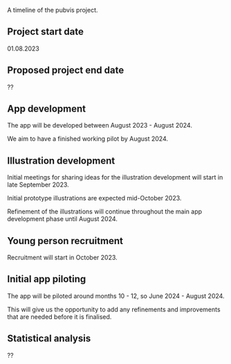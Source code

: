 A timeline of the pubvis project.

## Project start date

01.08.2023

## Proposed project end date

??

## App development

The app will be developed between August 2023 - August 2024.

We aim to have a finished working pilot by August 2024.

## Illustration development

Initial meetings for sharing ideas for the illustration development will start in late September 2023.

Initial prototype illustrations are expected mid-October 2023.

Refinement of the illustrations will continue throughout the main app development phase until August 2024.

## Young person recruitment

Recruitment will start in October 2023.

## Initial app piloting

The app will be piloted around months 10 - 12, so June 2024 - August 2024.

This will give us the opportunity to add any refinements and improvements that are needed before it is finalised.

## Statistical analysis

??
